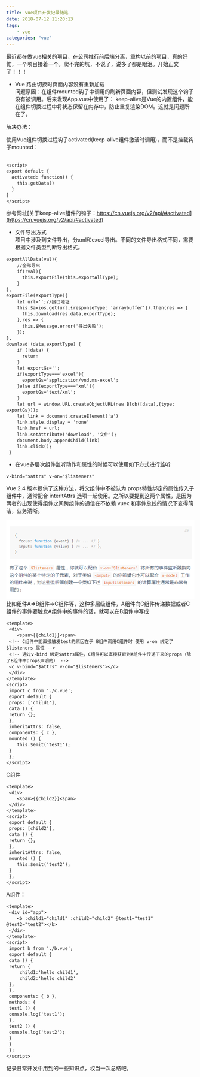 ```yaml
---
title: vue项目开发记录随笔
date: 2018-07-12 11:20:13
tags:  
	- vue
categories: "vue"
---
```


最近都在做vue相关的项目，在公司推行前后端分离，重构以前的项目，真的好忙，一个项目接着一个，爬不完的坑，不说了，说多了都是眼泪。开始正文了！！！  

<!--more-->

* Vue 路由切换时页面内容没有重新加载  
  问题原因：在组件mounted钩子中调用的刷新页面内容，但测试发现这个钩子没有被调用。后来发现App.vue中使用了<keep-alive>：
  keep-alive是Vue的内置组件，能在组件切换过程中将状态保留在内存中，防止重复渲染DOM。这就是问题所在了。

解决办法：

使用Vue组件切换过程钩子activated(keep-alive组件激活时调用)，而不是挂载钩子mounted：

```

<script>
export default {
  activated: function() {
    this.getData()
  }
}
</script>
```
参考网址[关于keep-alive组件的钩子：https://cn.vuejs.org/v2/api/#activated](https://cn.vuejs.org/v2/api/#activated)

* 文件导出方式  
  项目中涉及到文件导出，分xml和excel导出。不同的文件导出格式不同，需要根据文件类型判断导出格式。

```
exportAllData(val){
    //全部导出
    if(!val){
      this.exportFile(this.exportAllType);
    }
},
exportFile(exportType){
    let url='';//接口地址
    this.$axios.get(url,{responseType: 'arraybuffer'}).then(res => {
      this.download(res.data,exportType);
    },res => {
      this.$Message.error('导出失败');
    });
},
download (data,exportType) {
    if (!data) {
      return
    }
    let exportGs='';
    if(exportType==='excel'){
      exportGs='application/vnd.ms-excel';
    }else if(exportType==='xml'){
      exportGs='text/xml';
    }
    let url = window.URL.createObjectURL(new Blob([data],{type: exportGs}));
    let link = document.createElement('a')
    link.style.display = 'none'
    link.href = url;
    link.setAttribute('download', '文件');
    document.body.appendChild(link)
    link.click();
 }
```

* 在vue多层次组件监听动作和属性的时候可以使用如下方式进行监听
```
v-bind="$attrs" v-on="$listeners"
```
Vue 2.4 版本提供了这种方法，将父组件中不被认为 props特性绑定的属性传入子组件中，通常配合 interitAttrs 选项一起使用。之所以要提到这两个属性，是因为两者的出现使得组件之间跨组件的通信在不依赖 vuex 和事件总线的情况下变得简洁，业务清晰。

![官网API](vueDevDiary1\imageAPI.png)
比如组件A=>B组件=>C组件等，这种多层级组件，A组件向C组件传递数据或者C组件的事件要触发A组件中的事件的话，就可以在B组件中写成
```
<template>
 <div>
    <span>{{child1}}<span>
 <!-- C组件中能直接触发test的原因在于 B组件调用C组件时 使用 v-on 绑定了$listeners 属性 -->
 <!-- 通过v-bind 绑定$attrs属性，C组件可以直接获取到A组件中传递下来的props（除了B组件中props声明的） -->
 <c v-bind="$attrs" v-on="$listeners"></c>
 </div>
</template>
<script>
 import c from './c.vue';
 export default {
 props: ['child1'],
 data () {
 return {};
 },
 inheritAttrs: false,
 components: { c },
 mounted () {
    this.$emit('test1');
 }
 };
</script>
```
C组件
```
<template>
 <div>
    <span>{{child2}}<span>
 </div>
</template>
<script>
 export default {
 props: [child2'],
 data () {
 return {};
 },
 inheritAttrs: false,
 mounted () {
    this.$emit('test2');
 }
 };
</script>
```
A组件：
```
<template>
 <div id="app">
    <b :child1="child1" :child2="child2" @test1="test1" @test2="test2"></b>
 </div>
</template>
<script>
 import b from './b.vue';
 export default {
 data () {
 return {
     child1:'hello child1',
     child2:'hello child2'
 };
 },
 components: { b },
 methods: {
 test1 () {
 console.log('test1');
 },
 test2 () {
 console.log('test2');
 }
 }
 };
</script>
```
记录日常开发中用到的一些知识点，权当一次总结吧。